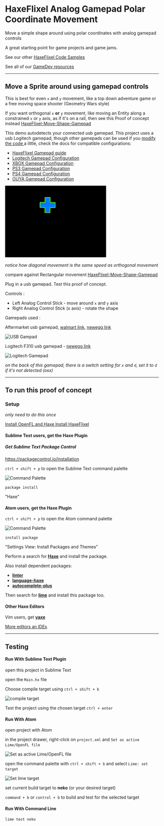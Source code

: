 # HaxeFlixel Analog Gamepad Polar Coordinate Movement
Move a simple shape around using polar coordinates with analog gamepad controls

A great starting point for game projects and game jams.

See our other [HaxeFlixel Code Samples](https://github.com/GomaGames?query=HaxeFlixel)

See all of our [GameDev resources](http://gomagames.github.io/)

----

## Move a Sprite around using gamepad controls

This is best for even `x` and `y` movement, like a top down adventure game or a free moving space shooter (Geometry Wars style)

If you want orthogonal `x` **or** `y` movement, like moving an Entity along a constrained `x` or `y` axis, as if it's on a rail, then see this Proof of concept instead [HaxeFlixel-Move-Shape-Gamepad](https://github.com/GomaGames/HaxeFlixel-Move-Shape-Gamepad)

This demo autodetects your connected usb gamepad.
This project uses a usb Logitech gamepad, though other gamepads can be used if you [ modify the code ](/source/PlayState.hx) a little, check the docs for compatible configurations:

- [HaxeFlixel Gamepad guide](http://haxeflixel.com/documentation/gamepads/)
- [Logitech Gamepad Configuration](https://github.com/HaxeFlixel/flixel/blob/master/flixel/input/gamepad/LogitechButtonID.hx)
- [XBOX Gamepad Configuration](https://github.com/HaxeFlixel/flixel/blob/master/flixel/input/gamepad/XboxButtonID.hx)
- [PS3 Gamepad Configuration](https://github.com/HaxeFlixel/flixel/blob/master/flixel/input/gamepad/PS3ButtonID.hx)
- [PS4 Gamepad Configuration](https://github.com/HaxeFlixel/flixel/blob/master/flixel/input/gamepad/PS4ButtonID.hx)
- [OUYA Gamepad Configuration](https://github.com/HaxeFlixel/flixel/blob/master/flixel/input/gamepad/OUYAButtonID.hx)


![movement](/doc/movement.gif)

_notice how diagonal movement is the same speed as orthogonal movement_

compare against Rectangular movement [HaxeFlixel-Move-Shape-Gamepad](https://github.com/GomaGames/HaxeFlixel-Move-Shape-Gamepad)

Plug in a usb gamepad.
Test this proof of concept.

Controls :

- Left Analog Control Stick - move around `x` and `y` axis
- Right Analog Control Stick (x axis) - rotate the shape

Gamepads used :

Aftermarket usb gamepad, [walmart link](http://www.walmart.com/ip/POWER-A-PS3-ProEX-Wired-Controller-Black-PS3-Playstation-3/14962336), [newegg link](http://www.newegg.com/Product/Product.aspx?Item=N82E16879815015)

![USB Gampad](http://i5.walmartimages.com/dfw/dce07b8c-f05b/k2-_8c4a253a-abcf-474d-bf5c-f2c4725ce7f3.v1.jpg)

Logitech F310 usb gamepad - [newegg link](http://www.newegg.com/Product/Product.aspx?Item=N82E16826104402)

![Logitech Gamepad](http://gaming.logitech.com/assets/47832/f310-gaming-gamepad-images.png)

_on the back of this gamepad, there is a switch setting for `x` and `d`, set it to `d` if it's not detected (osx)_


----

## To run this proof of concept

### Setup
_only need to do this once_

[ Install OpenFL and Haxe ](http://www.openfl.org/documentation/setup/)
[ Install HaxeFlixel ](http://haxeflixel.com/documentation/install-haxeflixel)

#### Sublime Text users, get the Haxe Plugin

##### Get Sublime Text Package Control
https://packagecontrol.io/installation

`ctrl + shift + p` to open the Sublime Text command palette

![Command Palette](http://i.imgur.com/UlD29KO.png)

````
package install
````
"Haxe"


#### Atom users, get the Haxe Plugin

`ctrl + shift + p` to open the Atom command palette

![Command Palette](http://i.imgur.com/hwEtnnf.png)

````
install package
````
"Settings View: Install Packages and Themes"

Perform a search for [**Haxe**](https://atom.io/packages/haxe) and install the package.

Also install dependent packages:

- [ **linter** ](https://atom.io/packages/linter)
- [ **language-haxe** ](https://atom.io/packages/language-haxe)
- [ **autocomplete-plus** ](https://atom.io/packages/autocomplete-plus)

Then search for [**lime**](https://atom.io/packages/lime) and install this package too.


#### Other Haxe Editors

Vim users, get [**vaxe**](https://github.com/jdonaldson/vaxe)

[More editors an IDEs](http://haxe.org/documentation/introduction/editors-and-ides.html)

----

## Testing

#### Run With Sublime Text Plugin

open this project in Sublime Text

open the `Main.hx` file

Choose compile target using `ctrl + shift + b`

![compile target](http://i.imgur.com/8wFfZSe.png)

Test the project using the chosen target `ctrl + enter`

#### Run With Atom

open project with Atom

in the project drawer, right-click on `project.xml` and `Set as active Lime/OpenFL file`

![Set as active Lime/OpenFL file](http://i.imgur.com/DQubtrW.png)

open the command palette with `ctrl + shift + b` and select `Lime: set target`

![Set lime target](http://i.imgur.com/iA8M2zP.png)

set current build target to **neko** (or your desired target)

`command + b` or `control + b` to build and test for the selected target


#### Run With Command Line

````
lime test neko
````
